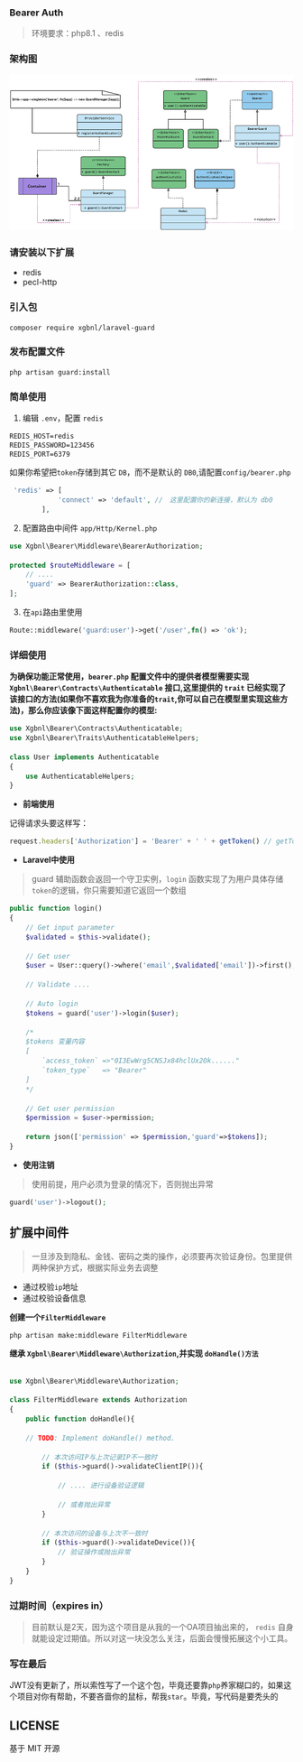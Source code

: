### Bearer Auth

> 环境要求：php8.1 、redis

### 架构图

![image](yuque.jpg)

### 请安装以下扩展

- redis
- pecl-http

### 引入包

```shell
composer require xgbnl/laravel-guard
```

### 发布配置文件

```shell
php artisan guard:install
```

### 简单使用

1. 编辑 `.env`，配置 `redis`

```dotenv
REDIS_HOST=redis
REDIS_PASSWORD=123456
REDIS_PORT=6379
```
如果你希望把`token`存储到其它 `DB`，而不是默认的 `DB0`,请配置`config/bearer.php`
```php
 'redis' => [
            'connect' => 'default', //　这里配置你的新连接，默认为 db0
        ],
```

2. 配置路由中间件 `app/Http/Kernel.php` 

```php
use Xgbnl\Bearer\Middleware\BearerAuthorization;

protected $routeMiddleware = [
    // ....
    'guard' => BearerAuthorization::class,
];

 ```

3. 在`api`路由里使用

```php 
Route::middleware('guard:user')->get('/user',fn() => 'ok');
```

### 详细使用

**为确保功能正常使用，`bearer.php` 配置文件中的提供者模型需要实现 `Xgbnl\Bearer\Contracts\Authenticatable` 接口,这里提供的 `trait`
已经实现了该接口的方法(如果你不喜欢我为你准备的`trait`,你可以自己在模型里实现这些方法)，那么你应该像下面这样配置你的模型:**

```php
use Xgbnl\Bearer\Contracts\Authenticatable;
use Xgbnl\Bearer\Traits\AuthenticatableHelpers;

class User implements Authenticatable
{
    use AuthenticatableHelpers;
}
```

- **前端使用**

记得请求头要这样写：
```js
request.headers['Authorization'] = 'Bearer' + ' ' + getToken() // getToken()是你定义的获取token方法
```

- **Laravel中使用**

> guard 辅助函数会返回一个守卫实例，`login` 函数实现了为用户具体存储`token`的逻辑，你只需要知道它返回一个数组

```php
public function login()
{
    // Get input parameter
    $validated = $this->validate();

    // Get user
    $user = User::query()->where('email',$validated['email'])->first();

    // Validate ....

    // Auto login
    $tokens = guard('user')->login($user); 

    /*
    $tokens 变量内容
    [
        `access_token` =>"0I3EwWrg5CNSJx84hclUx2Ok......"
        `token_type`   => "Bearer"
    ]
    */
    
    // Get user permission
    $permission = $user->permission;

    return json(['permission' => $permission,'guard'=>$tokens]);
}

```

- **使用注销**

> 使用前提，用户必须为登录的情况下，否则抛出异常

```php
guard('user')->logout();
```

## 扩展中间件

> 一旦涉及到隐私、金钱、密码之类的操作，必须要再次验证身份。包里提供两种保护方式，根据实际业务去调整

- 通过校验`ip`地址
- 通过校验设备信息

**创建一个`FilterMiddleware`**

```shell
php artisan make:middleware FilterMiddleware
```

**继承 `Xgbnl\Bearer\Middleware\Authorization`,并实现 `doHandle()方法`**

```php

use Xgbnl\Bearer\Middleware\Authorization;

class FilterMiddleware extends Authorization
{
    public function doHandle(){
    
    // TODO: Implement doHandle() method.
        
        // 本次访问IP与上次记录IP不一致时
        if ($this->guard()->validateClientIP()){
        
            // .... 进行设备验证逻辑 
            
            // 或者抛出异常
        }
        
        // 本次访问的设备与上次不一致时
        if ($this->guard()->validateDevice()){
            // 验证操作或抛出异常
        }
    }
}
```
### 过期时间（expires in）

> 目前默认是2天，因为这个项目是从我的一个OA项目抽出来的， `redis` 自身就能设定过期值。所以对这一块没怎么关注，后面会慢慢拓展这个小工具。

### 写在最后

JWT没有更新了，所以索性写了一个这个包，毕竟还要靠`php`养家糊口的，如果这个项目对你有帮助，不要吝啬你的鼠标，帮我`star`。毕竟，写代码是要秃头的

## LICENSE

基于 MIT 开源